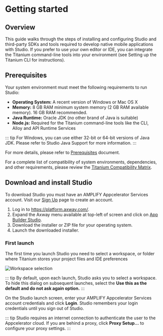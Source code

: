 # Getting started

## Overview

This guide walks through the steps of installing and configuring Studio and third-party SDKs and tools required to develop native mobile applications with Studio. If you prefer to use your own editor or IDE, you can integrate the Titanium command-line tools into your environment (see Setting up the Titanium CLI for instructions).

## Prerequisites

Your system environment must meet the following requirements to run Studio:

- **Operating System:** A recent version of Windows or Mac OS X
- **Memory:** 8 GB RAM minimum system memory (2 GB RAM available memory). 16 GB RAM recommended.
- **Java Runtime:** Oracle JDK (no other brand of Java is suitable)
- **Node.js:** Required for the Titanium command-line tools like the CLI, Alloy and API Runtime Services

::: tip
For Windows, you can use either 32-bit or 64-bit versions of Java JDK. Please refer to Studio Java Support for more information.
:::

For more details, please refer to [Prerequisites](./prerequisites.md) document.

For a complete list of compatibility of system environments, dependencies, and other requirements, please review the [Titanium Compatibility Matrix](./prerequisites.md#compatibility-matrix).

## Download and install Studio

To download Studio you must have an AMPLIFY Appcelerator Services account. Visit our [Sign Up](https://www.appcelerator.com/signup/) page to create an account.

1. Log in to <https://platform.axway.com/>.
2. Expand the Axway menu available at top-left of screen and click on [App Builder Studio](https://platform.axway.com/#/product/studio).
3. Download the installer or ZIP file for your operating system.
4. Launch the downloaded installer.

### First launch

The first time you launch Studio you need to select a workspace, or folder where Titanium stores your project files and IDE preferences

<img :src="$withBase('/images/workspace.png')" alt="Workspace selection">

::: tip
By default, upon each launch, Studio asks you to select a workspace. To hide this dialog on subsequent launches, select the **Use this as the default and do not ask again option.**
:::

On the Studio launch screen, enter your AMPLIFY Appcelerator Services account credentials and click **Login**. Studio remembers your login credentials until you sign out of Studio.

::: tip
Studio requires an internet connection to authenticate the user to the Appcelerator cloud. If you are behind a proxy, click **Proxy Setup...** to configure your proxy settings.
:::
